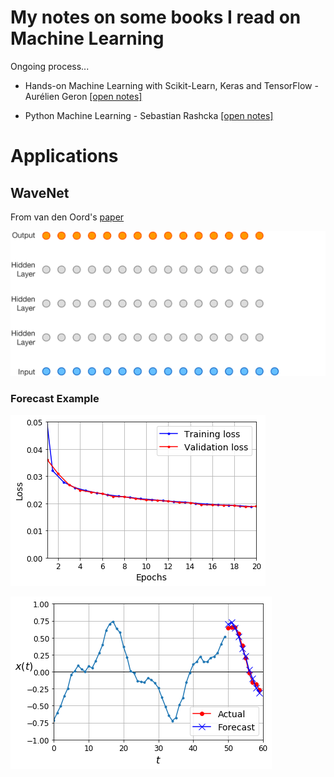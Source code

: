 # My notes on some books I read on Machine Learning

Ongoing process...

- Hands-on Machine Learning with Scikit-Learn, Keras and TensorFlow - Aurélien Geron [[open notes]](hands-on-ml/notes.md)

- Python Machine Learning - Sebastian Rashcka [[open notes]](python-ml/notes.md)

# Applications

## WaveNet

From van den Oord's [paper](https://arxiv.org/abs/1609.03499)

![wavenet_gif](images/wavenet.gif)

### Forecast Example
![wavenet_loss](images/wavenet_loss.png)

![wavenet_forecast](images/wavenet_forecast.png)